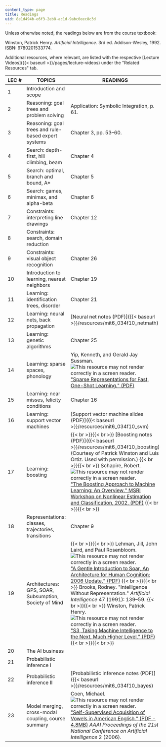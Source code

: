 ```yaml
---
content_type: page
title: Readings
uid: 8e1d494b-e6f3-2eb8-ac1d-9abc0eec8c3d
---
```


Unless otherwise noted, the readings below are from the course textbook:

Winston, Patrick Henry. _Artificial Intelligence_. 3rd ed. Addison-Wesley, 1992. ISBN: 9780201533774.

Additional resources, where relevant, are listed with the respective [Lecture Videos]({{< baseurl >}}/pages/lecture-videos) under the "Related Resources" tab.

| LEC # | TOPICS | READINGS |
| --- | --- | --- |
| 1 | Introduction and scope | &nbsp; |
| 2 | Reasoning: goal trees and problem solving | Application: Symbolic Integration, p. 61. |
| 3 | Reasoning: goal trees and rule-based expert systems | Chapter 3, pp. 53–60. |
| 4 | Search: depth-first, hill climbing, beam | Chapter 4 |
| 5 | Search: optimal, branch and bound, A\* | Chapter 5 |
| 6 | Search: games, minimax, and alpha-beta | Chapter 6 |
| 7 | Constraints: interpreting line drawings | Chapter 12 |
| 8 | Constraints: search, domain reduction | &nbsp; |
| 9 | Constraints: visual object recognition | Chapter 26 |
| 10 | Introduction to learning, nearest neighbors | Chapter 19 |
| 11 | Learning: identification trees, disorder | Chapter 21 |
| 12 | Learning: neural nets, back propagation | [Neural net notes (PDF)]({{< baseurl >}}/resources/mit6_034f10_netmath) |
| 13 | Learning: genetic algorithms | Chapter 25 |
| 14 | Learning: sparse spaces, phonology | Yip, Kenneth, and Gerald Jay Sussman. ![This resource may not render correctly in a screen reader.](/images/inacessible.gif)["Sparse Representations for Fast, One-Shot Learning." (PDF)](http://courses.csail.mit.edu/6.803/pdf/yip.pdf) |
| 15 | Learning: near misses, felicity conditions | Chapter 16 |
| 16 | Learning: support vector machines | [Support vector machine slides (PDF)]({{< baseurl >}}/resources/mit6_034f10_svm) |
| 17 | Learning: boosting |  {{< br >}}{{< br >}} [Boosting notes (PDF)]({{< baseurl >}}/resources/mit6_034f10_boosting) (Courtesy of Patrick Winston and Luis Ortiz. Used with permission.) {{< br >}}{{< br >}} Schapire, Robert. ![This resource may not render correctly in a screen reader.](/images/inacessible.gif)["The Boosting Approach to Machine Learning: An Overview." MSRI Workshop on Nonlinear Estimation and Classification, 2002. (PDF)](http://courses.csail.mit.edu/6.034f/ai3/msri.pdf) {{< br >}}{{< br >}}  |
| 18 | Representations: classes, trajectories, transitions | Chapter 9 |
| 19 | Architectures: GPS, SOAR, Subsumption, Society of Mind |  {{< br >}}{{< br >}} Lehman, Jill, John Laird, and Paul Rosenbloom. ![This resource may not render correctly in a screen reader.](/images/inacessible.gif)["A Gentle Introduction to Soar, An Architecture for Human Cognition: 2006 Update." (PDF)](http://courses.csail.mit.edu/6.034f/ai3/SOAR.pdf) {{< br >}}{{< br >}} Brooks, Rodney. "Intelligence Without Representation." _Artificial Intelligence_ 47 (1991): 139–59. {{< br >}}{{< br >}} Winston, Patrick Henry. ![This resource may not render correctly in a screen reader.](/images/inacessible.gif)["S3, Taking Machine Intelligence to the Next, Much Higher Level." (PDF)](http://courses.csail.mit.edu/6.034f/ai3/Genesis.pdf) {{< br >}}{{< br >}}  |
| 20 | The AI business | &nbsp; |
| 21 | Probabilistic inference I | &nbsp; |
| 22 | Probabilistic inference II | [Probabilistic inference notes (PDF)]({{< baseurl >}}/resources/mit6_034f10_bayes) |
| 23 | Model merging, cross-modal coupling, course summary | Coen, Michael. ![This resource may not render correctly in a screen reader.](/images/inacessible.gif)["Self-Supervised Acquisition of Vowels in American English." (PDF - 4.8MB)](http://people.csail.mit.edu/mhcoen/Coen-AAAI06.pdf) _AAAI Proceedings of the 21st National Conference on Artificial Intelligence_ 2 (2006).